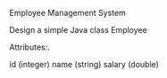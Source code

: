 Employee Management System

Design a simple Java class Employee 

Attributes:.

id (integer)
name (string)
salary (double)
